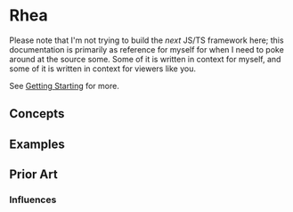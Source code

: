 # Rhea

Please note that I'm not trying to build the *next* JS/TS framework here; this documentation is primarily as reference for myself for when I need to poke around at the source some. Some of it is written in context for myself, and some of it is written in context for viewers like you.

See [Getting Starting](./starting.md) for more.

## Concepts

## Examples

## Prior Art

### Influences
